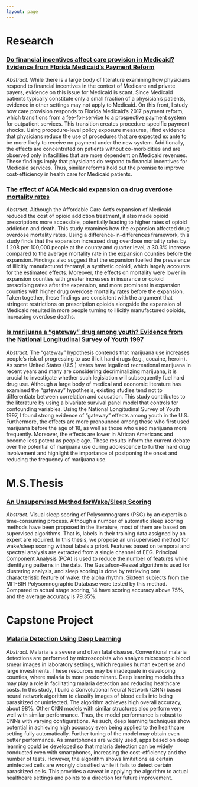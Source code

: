 ```yaml
---
layout: page
---
```


# Research
### [Do financial incentives affect care provision in Medicaid? Evidence from Florida Medicaid’s Payment Reform](http://jxx87.github.io/research/Florida.pdf)

*Abstract.* While there is a large body of literature examining how physicians respond to 
financial incentives in the context of Medicare and private payers, evidence on this issue for
Medicaid is scant. Since Medicaid patients typically constitute only a small fraction
of a physician’s patients, evidence in other settings may not apply to Medicaid. On
this front, I study how care provision responds to Florida Medicaid’s 2017 payment
reform, which transitions from a fee-for-service to a prospective payment system for
outpatient services. This transition creates procedure-specific payment shocks. Using
procedure-level policy exposure measures, I find evidence that physicians reduce the
use of procedures that are expected ex ante to be more likely to receive no payment
under the new system. Additionally, the effects are concentrated on patients without
co-morbidities and are observed only in facilities that are more dependent on
Medicaid revenues. These findings imply that physicians do respond to financial incentives
for Medicaid services. Thus, similar reforms hold out the promise to improve
cost-efficiency in health care for Medicaid patients.

### [The effect of ACA Medicaid expansion on drug overdose mortality rates](http://jxx87.github.io/research/ACA.pdf)
*Abstract.* Although the Affordable Care Act’s expansion of Medicaid reduced the cost of opioid
addiction treatment, it also made opioid prescriptions more accessible, potentially leading to
higher rates of opioid addiction and death. This study examines how the expansion affected
drug overdose mortality rates. Using a difference-in-differences framework, this study finds
that the expansion increased drug overdose mortality rates by 1.208 per 100,000 people at the
county and quarter level, a 30.3% increase compared to the average mortality rate in the
expansion counties before the expansion. Findings also suggest that the expansion fuelled the
prevalence of illicitly manufactured fentanyl, a synthetic opioid, which largely accounts for the
estimated effects. Moreover, the effects on mortality were lower in expansion counties with
greater increases in insurance or opioid prescribing rates after the expansion, and more
prominent in expansion counties with higher drug overdose mortality rates before the
expansion. Taken together, these findings are consistent with the argument that stringent
restrictions on prescription opioids alongside the expansion of Medicaid resulted in more
people turning to illicitly manufactured opioids, increasing overdose deaths.

### [Is marijuana a “gateway” drug among youth? Evidence from the National Longitudinal Survey of Youth 1997](http://jxx87.github.io/research/Gateway.pdf)
*Abstract.* The “gateway” hypothesis contends that marijuana use increases people’s risk of progressing
to use illicit hard drugs (e.g., cocaine, heroin). As some United States (U.S.) states have
legalized recreational marijuana in recent years and many are considering decriminalizing
marijuana, it is crucial to investigate whether such legislation will subsequently fuel hard drug
use. Although a large body of medical and economic literature has examined the “gateway”
hypothesis, existing studies tend not to differentiate between correlation and causation. This
study contributes to the literature by using a bivariate survival panel model that controls for
confounding variables. Using the National Longitudinal Survey of Youth 1997, I found strong
evidence of “gateway” effects among youth in the U.S. Furthermore, the effects are more
pronounced among those who first used marijuana before the age of 18, as well as those who
used marijuana more frequently. Moreover, the effects are lower in African Americans and
become less potent as people age. These results inform the current debate over the potential of
marijuana use during adolescence to further hard drug involvement and highlight the
importance of postponing the onset and reducing the frequency of marijuana use.


# M.S.Thesis
### [An Unsupervised Method forWake/Sleep Scoring](http://jxx87.github.io/research/Thesis.pdf)
*Abstract.* Visual sleep scoring of Polysomnograms (PSG) by an expert is a time-consuming process. Although a number of automatic sleep scoring methods have been proposed in the literature, most of them are based on supervised algorithms. That is, labels in their training data assigned by an expert are required. In this thesis, we propose an unsupervised method for wake/sleep scoring without labels a priori. Features based on temporal and spectral analysis are extracted from a single channel of EEG. Principal
Component Analysis (PCA) is used to reduce the number of features while identifying patterns in the data. The Gustafson–Kessel algorithm is used for clustering analysis, and sleep scoring is done by retrieving one characteristic feature of wake: the alpha rhythm. Sixteen subjects from the MIT-BIH Polysomnographic Database were tested by this method. Compared to actual stage scoring, 14 have scoring accuracy above 75%, and the average accuracy is 79.35%.


# Capstone Project
### [Malaria Detection Using Deep Learning](http://jxx87.github.io/research/Malaria.pdf)
*Abstract.* Malaria is a severe and often fatal disease. Conventional malaria detections are performed by microscopists who analyze microscopic blood smear images in laboratory settings, which requires human expertise and large investments. These resources may be inadequate in developing counties, where malaria is more predominant. Deep learning models thus may play a role in facilitating malaria detection and reducing healthcare costs. In this study, I build a Convolutional Neural Network (CNN) based neural network algorithm to classify images of blood cells into being parasitized or uninfected. The algorithm achieves high overall accuracy, about 98%. Other CNN models with similar structures also perform very well with similar performance. Thus, the model performance is robust to CNNs with varying configurations. As such, deep learning techniques show potential in achieving high accuracy even being applied to the healthcare setting fully automatically. Further tuning of the model may obtain even better performance. As smartphones are widely used, apps based on deep learning could be developed so that malaria detection can be widely conducted even with smartphones, increasing the cost-efficiency and the number of tests. However, the algorithm shows limitations as certain uninfected cells are wrongly classified while it fails to detect certain parasitized cells. This provides a caveat in applying the algorithm to actual healthcare settings and points to a direction for future improvement.
